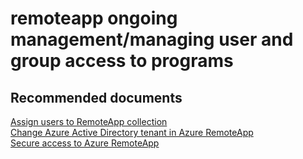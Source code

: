 <properties
	pageTitle="remoteapp ongoing management/managing user and group access to programs"
	description="remoteapp ongoing management/managing user and group access to programs"
	service="microsoft.remoteapp"
	resource=""
	authors="aashu"
	displayOrder=""
	selfHelpType="generic"
	supportTopicIds="32373138"
	resourceTags=""
	productPesIds="15540"
	cloudEnvironments="public"
/>

# remoteapp ongoing management/managing user and group access to programs

## **Recommended documents**
[Assign users to RemoteApp collection](https://azure.microsoft.com/documentation/articles/remoteapp-user/)<br>
[Change Azure Active Directory tenant in Azure RemoteApp](https://azure.microsoft.com/documentation/articles/remoteapp-changetenant/)<br>
[Secure access to Azure RemoteApp](https://azure.microsoft.com/documentation/articles/remoteapp-secureaccess/)
